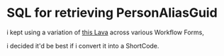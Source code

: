 # SQL for retrieving PersonAliasGuid
i kept using a variation of [this Lava](../../WorkflowActions/LavaRun/PersonMatch/PersonMatch.lava) across various Workflow Forms,

i decided it'd be best if i convert it into a ShortCode.